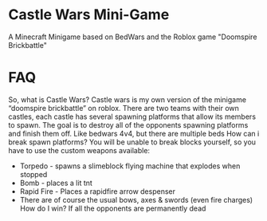 # Castle Wars Mini-Game
A Minecraft Minigame based on BedWars and the Roblox game "Doomspire Brickbattle"

# FAQ
So, what is Castle Wars?
Castle wars is my own version of the minigame “doomspire brickbattle” on roblox. There are two teams with their own castles, each castle has several spawning platforms that allow its members to spawn. The goal is to destroy all of the opponents spawning platforms and finish them off. Like bedwars 4v4, but there are multiple beds 
How can i break spawn platforms?
You will be unable to break blocks yourself, so you have to use the custom weapons available:
- Torpedo - spawns a slimeblock flying machine that explodes when stopped 
- Bomb - places a lit tnt
- Rapid Fire - Places a rapidfire arrow despenser
- There are of course the usual bows, axes & swords (even fire charges)
How do I win?
If all the opponents are permanently dead 

